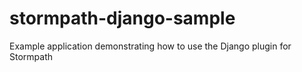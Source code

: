 stormpath-django-sample
=======================

Example application demonstrating how to use the Django plugin for Stormpath

